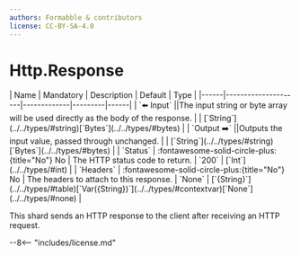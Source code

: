 ```yaml
---
authors: Formabble & contributors
license: CC-BY-SA-4.0
---
```



# Http.Response

<div class="sh-parameters" markdown="1">
| Name | Mandatory | Description | Default | Type |
|------|---------------------|-------------|---------|------|
| `⬅️ Input` ||The input string or byte array will be used directly as the body of the response. | | [`String`](../../types/#string)[`Bytes`](../../types/#bytes) |
| `Output ➡️` ||Outputs the input value, passed through unchanged. | | [`String`](../../types/#string)[`Bytes`](../../types/#bytes) |
| `Status` | :fontawesome-solid-circle-plus:{title="No"} No  | The HTTP status code to return. | `200` | [`Int`](../../types/#int) |
| `Headers` | :fontawesome-solid-circle-plus:{title="No"} No  | The headers to attach to this response. | `None` | [`{String}`](../../types/#table)[`Var({String})`](../../types/#contextvar)[`None`](../../types/#none) |

</div>

This shard sends an HTTP response to the client after receiving an HTTP request.

--8<-- "includes/license.md"

